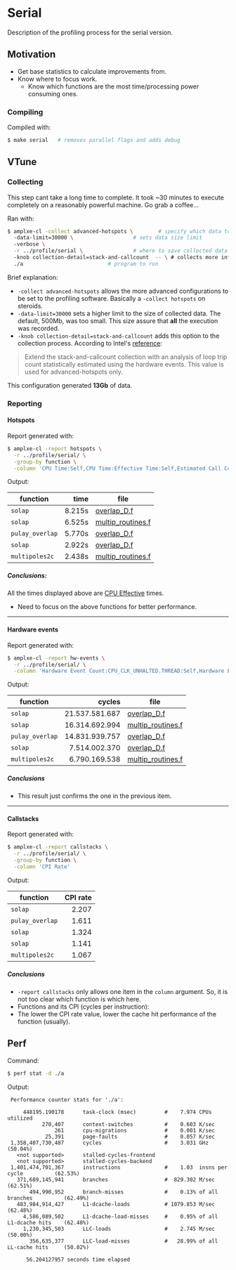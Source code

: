 # Serial

Description of the profiling process for the serial version.


## Motivation

- Get base statistics to calculate improvements from.
- Know where to focus work.
  - Know which functions are the most time/processing power consuming ones.

### Compiling

Compiled with:
```bash
$ make serial 	# removes parallel flags and adds debug
```


## VTune

### Collecting

This step cant take a long time to complete. It took ~30 minutes to execute completely on a reasonably powerful machine. Go grab a coffee...

Ran with:
```bash
$ amplxe-cl -collect advanced-hotspots \ 		# specify which data to collect
  -data-limit=30000 \					# sets data size limit
  -verbose \
  -r ../profile/serial \				# where to save collected data
  -knob collection-detail=stack-and-callcount  -- \	# collects more info
  ./a 							# program to run
```

Brief explanation:

- `-collect advanced-hotspots` allows the more advanced configurations to be set to the profiling software. Basically a `-collect hotspots` on steroids.
- `-data-limit=30000` sets a higher limit to the size of collected data. The default, 500Mb, was too small. This size assure that **all** the execution was recorded.
- `-knob collection-detail=stack-and-callcount` adds this option to the collection process. According to Intel's [reference](https://software.intel.com/en-us/vtune-amplifier-help-knob):
> Extend the stack-and-callcount collection with an analysis of loop trip count statistically estimated using the hardware events. This value is used for advanced-hotspots only.

This configuration generated **13Gb** of data.

### Reporting


#### Hotspots

Report generated with:
```bash
$ amplxe-cl -report hotspots \
  -r ../profile/serial/ \
  -group-by function \
  -column 'CPU Time:Self,CPU Time:Effective Time:Self,Estimated Call Count:Self,Source File'
```

Output:

| function 			| time 		| file 													|
| ----------------- | --------: | ----------------------------------------------------- |
| `solap` 			| 8.215s 	| [overlap_D.f](../../dynemol/overlap_D.f) 				|
| `solap` 			| 6.525s 	| [multip_routines.f](../../dynemol/multip_routines.f) 	|
| `pulay_overlap` 	| 5.770s 	| [overlap_D.f](../../dynemol/overlap_D.f) 				|
| `solap` 			| 2.922s 	| [overlap_D.f](../../dynemol/overlap_D.f) 				|
| `multipoles2c` 	| 2.438s 	| [multip_routines.f](../../dynemol/multip_routines.f) 	|


##### Conclusions:

All the times displayed above are [CPU Effective](https://software.intel.com/en-us/vtune-amplifier-help-effective-time) times.

- Need to focus on the above functions for better performance.

-----

#### Hardware events

Report generated with:
```bash
$ amplxe-cl -report hw-events \
  -r ../profile/serial/ \
  -column 'Hardware Event Count:CPU_CLK_UNHALTED.THREAD:Self,Hardware Event Count:CALL_COUNT:Self,Context Switch Time:Self,Source File'
```

Output:

| function 			| cycles 			| file 													|
| ----------------- | ----------------: | ----------------------------------------------------- |
| `solap` 			| 21.537.581.687 	| [overlap_D.f](../../dynemol/overlap_D.f) 				|
| `solap` 			| 16.314.692.994 	| [multip_routines.f](../../dynemol/multip_routines.f) 	|
| `pulay_overlap` 	| 14.831.939.757 	| [overlap_D.f](../../dynemol/overlap_D.f) 				|
| `solap` 			| 7.514.002.370 	| [overlap_D.f](../../dynemol/overlap_D.f) 				|
| `multipoles2c` 	| 6.790.169.538 	| [multip_routines.f](../../dynemol/multip_routines.f) 	|


##### Conclusions

- This result just confirms the one in the previous item.

-----

#### Callstacks

Report generated with:
```bash
$ amplxe-cl -report callstacks \
  -r ../profile/serial/ \
  -group-by function \
  -column 'CPI Rate'
```

Output:

| function 			| CPI rate |
| ----------------- | -------: |
| `solap` 			| 2.207	   |
| `pulay_overlap` 	| 1.611	   |
| `solap` 			| 1.324	   |
| `solap` 			| 1.141	   |
| `multipoles2c` 	| 1.067	   |


##### Conclusions

- `-report callstacks` only allows one item in the `column` argument. So, it is not too clear which function is which here.
- Functions and its CPI (cycles per instruction):
- The lower the CPI rate value, lower the cache hit performance of the function (usually).


## Perf

Command:
```bash
$ perf stat -d ./a
```

Output:
```
 Performance counter stats for './a':

     448195.190178      task-clock (msec)         #    7.974 CPUs utilized
           270,407      context-switches          #    0.603 K/sec
               261      cpu-migrations            #    0.001 K/sec
            25,391      page-faults               #    0.057 K/sec
 1,358,407,730,487      cycles                    #    3.031 GHz                      (50.04%)
   <not supported>      stalled-cycles-frontend
   <not supported>      stalled-cycles-backend
 1,401,474,701,367      instructions              #    1.03  insns per cycle          (62.53%)
   371,689,145,941      branches                  #  829.302 M/sec                    (62.51%)
       494,990,952      branch-misses             #    0.13% of all branches          (62.49%)
   483,984,914,427      L1-dcache-loads           # 1079.853 M/sec                    (62.48%)
     4,586,089,502      L1-dcache-load-misses     #    0.95% of all L1-dcache hits    (62.48%)
     1,230,345,503      LLC-loads                 #    2.745 M/sec                    (50.00%)
       356,635,377      LLC-load-misses           #   28.99% of all LL-cache hits     (50.02%)

      56.204127957 seconds time elapsed
```
